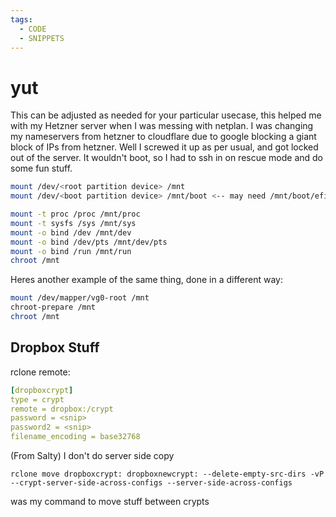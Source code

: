 ```yaml
---
tags:
  - CODE
  - SNIPPETS
---
```


# yut

This can be adjusted as needed for your particular usecase, this helped me with my Hetzner server when I was messing with netplan. I was changing my nameservers from hetzner to cloudflare due to google blocking a giant block of IPs from hetzner. Well I screwed it up as per usual, and got locked out of the server. It wouldn't boot, so I had to ssh in on rescue mode and do some fun stuff.

```bash
mount /dev/<root partition device> /mnt
mount /dev/<boot partition device> /mnt/boot <-- may need /mnt/boot/efi depending on the board

mount -t proc /proc /mnt/proc
mount -t sysfs /sys /mnt/sys
mount -o bind /dev /mnt/dev
mount -o bind /dev/pts /mnt/dev/pts
mount -o bind /run /mnt/run
chroot /mnt
```

Heres another example of the same thing, done in a different way:

```bash
mount /dev/mapper/vg0-root /mnt 
chroot-prepare /mnt 
chroot /mnt
```

## Dropbox Stuff

rclone remote:

``` yaml
[dropboxcrypt]
type = crypt
remote = dropbox:/crypt
password = <snip>
password2 = <snip>
filename_encoding = base32768
```

(From Salty)
I don't do server side copy

```shell
rclone move dropboxcrypt: dropboxnewcrypt: --delete-empty-src-dirs -vP --crypt-server-side-across-configs --server-side-across-configs
```

was my command to move stuff between crypts
